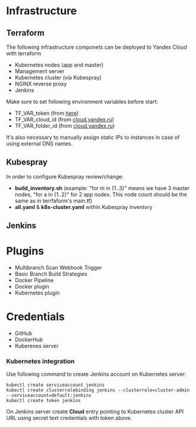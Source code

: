 # Infrastructure
## Terraform
The following infrastructure componets can be deployed to Yandex Cloud with terraform
* Kubernetes nodes (app and master)
* Management server
* Kubernetes cluster (via Kubespray)
* NGINX reverse proxy
* Jenkins

Make sure to set following environment variables before start:
* TF_VAR_token (from [here](https://yandex.cloud/ru/docs/iam/concepts/authorization/oauth-token))
* TF_VAR_cloud_id (from [cloud.yandex.ru](https://console.yandex.cloud/))
* TF_VAR_folder_id (from [cloud.yandex.ru](https://console.yandex.cloud/))

It's also necessary to manually assign static IPs to instances in case of using external DNS names.

## Kubespray
In order to configure Kubespray review/change:
* **build_inventory.sh** 
(example: "for m in {1..3}" means we have 3 master nodes, "for a in {1..2}" for 2 app nodes. This node count should be the same as in terrfaform's main.tf)
* **all.yaml** & **k8s-cluster.yaml** within Kubespray inventory

## Jenkins
# Plugins
 * Multibranch Scan Webhook Trigger
 * Basic Branch Build Strategies
 * Docker Pipeline
 * Docker plugin
 * Kubernetes plugin

# Credentials
* GitHub
* DockerHub
* Kuberenes server

### Kubernetes integration
Use following command to create Jenkins account on Kubernetes server:

```
kubectl create serviceaccount jenkins
kubectl create clusterrolebinding jenkins --clusterrole=cluster-admin --serviceaccount=default:jenkins
kubectl create token jenkins
```

On Jenkins server create **Cloud** entry pointing to Kubernetes cluster API URL using secret text credentials with token above.


